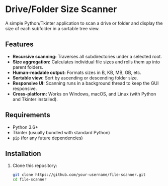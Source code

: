 # Drive/Folder Size Scanner

A simple Python/Tkinter application to scan a drive or folder and display the size of each subfolder in a sortable tree view.

## Features

- **Recursive scanning:** Traverses all subdirectories under a selected root.
- **Size aggregation:** Calculates individual file sizes and rolls them up into parent folders.
- **Human-readable output:** Formats sizes in B, KB, MB, GB, etc.
- **Sortable view:** Sort by ascending or descending folder size.
- **Responsive UI:** Scanning runs in a background thread to keep the GUI responsive.
- **Cross-platform:** Works on Windows, macOS, and Linux (with Python and Tkinter installed).

## Requirements

- Python 3.6+
- Tkinter (usually bundled with standard Python)
- `pip` (for any future dependencies)

## Installation

1. Clone this repository:
   ```bash
   git clone https://github.com/your-username/file-scanner.git
   cd file-scanner
